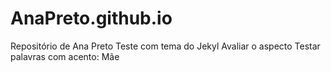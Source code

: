 # AnaPreto.github.io
Repositório de Ana Preto
  Teste com tema do Jekyl
    Avaliar o aspecto
      Testar palavras com acento: Mãe
